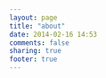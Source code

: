 ```yaml
---
layout: page
title: "about"
date: 2014-02-16 14:53
comments: false
sharing: true
footer: true
---
```

